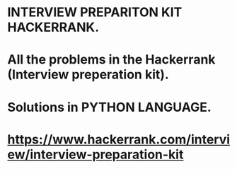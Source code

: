# INTERVIEW PREPARITON KIT HACKERRANK.
# All the problems in the Hackerrank (Interview preperation kit). 
# Solutions in PYTHON LANGUAGE.
 # https://www.hackerrank.com/interview/interview-preparation-kit
